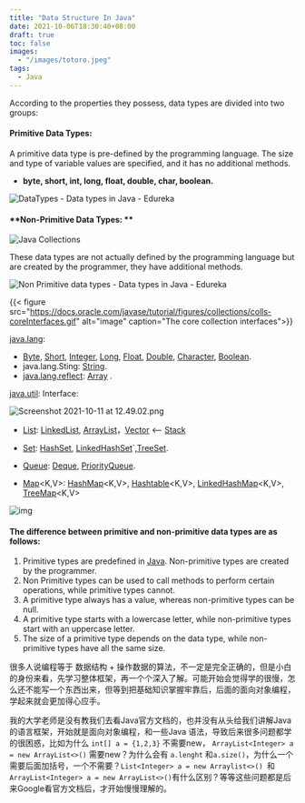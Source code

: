 ```yaml
---
title: "Data Structure In Java"
date: 2021-10-06T18:30:40+08:00
draft: true
toc: false
images:
  - "/images/totoro.jpeg"
tags: 
  - Java
---
```


According to the properties they possess, data types are divided into two groups:

#### **Primitive Data Types:**

 A primitive data type is pre-defined by the programming language. The size and type of variable values are specified, and it has no additional methods. 

* **byte, short, int, long, float, double, char, boolean.**

![DataTypes - Data types in Java - Edureka](https://www.edureka.co/blog/wp-content/uploads/2017/04/Primitive_Data_Type.png)

#### **Non-Primitive Data Types: ** 

![Java Collections](https://beginnersbook.com/wp-content/uploads/2013/12/Java-collection-framework-hierarchy.png)

These data types are not actually defined by the programming language but are created by the programmer, they have additional methods.

![Non Primitive data types - Data types in Java - Edureka](https://www.edureka.co/blog/wp-content/uploads/2019/06/Picture4-3.png)

{{< figure src="https://docs.oracle.com/javase/tutorial/figures/collections/colls-coreInterfaces.gif" alt="image" caption="The core collection interfaces">}}

[java.lang](https://docs.oracle.com/en/java/javase/11/docs/api/java.base/java/lang/package-summary.html): 

*  [Byte](https://docs.oracle.com/en/java/javase/11/docs/api/java.base/java/lang/Byte.html), [Short](https://docs.oracle.com/en/java/javase/11/docs/api/java.base/java/lang/Short.html), [Integer](https://docs.oracle.com/en/java/javase/11/docs/api/java.base/java/lang/Integer.html), [Long](https://docs.oracle.com/en/java/javase/11/docs/api/java.base/java/lang/Long.html), [Float](https://docs.oracle.com/en/java/javase/11/docs/api/java.base/java/lang/Float.html), [Double](https://docs.oracle.com/en/java/javase/11/docs/api/java.base/java/lang/Double.html), [Character](https://docs.oracle.com/en/java/javase/11/docs/api/java.base/java/lang/Character.html), [Boolean](https://docs.oracle.com/en/java/javase/11/docs/api/java.base/java/lang/Boolean.html).
* java.lang.Sting: [String](https://docs.oracle.com/en/java/javase/11/docs/api/java.base/java/lang/String.html).
* [java.lang.reflect](https://docs.oracle.com/en/java/javase/11/docs/api/java.base/java/lang/reflect/package-summary.html): [Array](https://docs.oracle.com/en/java/javase/11/docs/api/java.base/java/lang/reflect/Array.html) .

[java.util](https://docs.oracle.com/en/java/javase/11/docs/api/java.base/java/util/package-summary.html): Interface:

![Screenshot 2021-10-11 at 12.49.02.png](https://i.loli.net/2021/10/11/BMOvJ6Fg89VbsTS.png)

* [List](https://docs.oracle.com/en/java/javase/11/docs/api/java.base/java/util/List.html)<E>:  [LinkedList](https://docs.oracle.com/en/java/javase/11/docs/api/java.base/java/util/LinkedList.html)<E>, [ArrayList](https://docs.oracle.com/en/java/javase/11/docs/api/java.base/java/util/ArrayList.html)<E>，[Vector](https://docs.oracle.com/en/java/javase/11/docs/api/java.base/java/util/Vector.html)<E> <--  [Stack](https://docs.oracle.com/en/java/javase/11/docs/api/java.base/java/util/Stack.html)<E>

* [Set](https://docs.oracle.com/en/java/javase/11/docs/api/java.base/java/util/Set.html)<E>:   [HashSet](https://docs.oracle.com/en/java/javase/11/docs/api/java.base/java/util/HashSet.html)<E>, [LinkedHashSet](https://docs.oracle.com/en/java/javase/11/docs/api/java.base/java/util/LinkedHashSet.html)<E>`,[TreeSet](https://docs.oracle.com/en/java/javase/11/docs/api/java.base/java/util/TreeSet.html)<E>.

* [Queue](https://docs.oracle.com/en/java/javase/11/docs/api/java.base/java/util/Queue.html)<E>:  [Deque](https://docs.oracle.com/en/java/javase/11/docs/api/java.base/java/util/Deque.html)<E>, [PriorityQueue](https://docs.oracle.com/en/java/javase/11/docs/api/java.base/java/util/PriorityQueue.html)<E>.

* [Map](https://docs.oracle.com/en/java/javase/11/docs/api/java.base/java/util/Map.html)<K,V>: [HashMap](https://docs.oracle.com/en/java/javase/11/docs/api/java.base/java/util/HashMap.html)<K,V>, [Hashtable](https://docs.oracle.com/en/java/javase/11/docs/api/java.base/java/util/Hashtable.html)<K,V>,  [LinkedHashMap](https://docs.oracle.com/en/java/javase/11/docs/api/java.base/java/util/LinkedHashMap.html)<K,V>, [TreeMap](https://docs.oracle.com/en/java/javase/11/docs/api/java.base/java/util/TreeMap.html)<K,V>

![img](https://miro.medium.com/max/2000/1*RyCRTcbKIxHiPe5AObrvqQ.png)

#### The difference between **primitive** and **non-primitive** data types are as follows:

1. Primitive types are predefined in [Java](https://www.edureka.co/blog/what-is-java/). Non-primitive types are created by the programmer.
2. Non Primitive types can be used to call methods to perform certain operations, while primitive types cannot.
3. A primitive type always has a value, whereas non-primitive types can be null.
4. A primitive type starts with a lowercase letter, while non-primitive types start with an uppercase letter.
5. The size of a primitive type depends on the data type, while non-primitive types have all the same size.

很多人说编程等于 数据结构 + 操作数据的算法，不一定是完全正确的，但是小白的身份来看，先学习整体框架，再一个个深入了解。可能开始会觉得学的很慢，怎么还不能写一个东西出来，但等到把基础知识掌握牢靠后，后面的面向对象编程，学起来就会更加得心应手。

我的大学老师是没有教我们去看Java官方文档的，也并没有从头给我们讲解Java的语言框架，开始就是面向对象编程，和一些Java 语法，导致后来很多问题都学的很困惑，比如为什么 `int[] a = {1,2,3}` 不需要new， `ArrayList<Integer> a = new ArrayList<>()` 需要new？为什么会有 `a.lenght` 和`a.size()`，为什么一个需要后面加括号，一个不需要？`List<Integer> a = new Arraylist<>() `和 `ArrayList<Integer> a = new ArrayList<>()`有什么区别？等等这些问题都是后来Google看官方文档后，才开始慢慢理解的。
